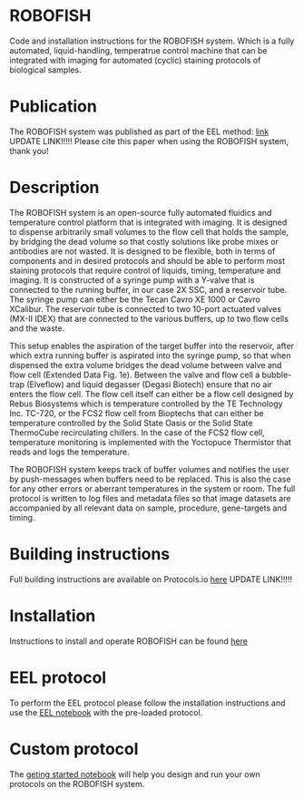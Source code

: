 # ROBOFISH
Code and installation instructions for the ROBOFISH system. Which is a fully automated, liquid-handling, temperatrue control machine that can be integrated with imaging for automated (cyclic) staining protocols of biological samples.

# Publication
The ROBOFISH system was published as part of the EEL method: [link]()  UPDATE LINK!!!!!
Please cite this paper when using the ROBOFISH system, thank you!

# Description
The ROBOFISH system is an open-source fully automated fluidics and temperature control platform that is integrated with imaging. It is designed to dispense arbitrarily small volumes to the flow cell that holds the sample, by bridging the dead volume so that costly solutions like probe mixes or antibodies are not wasted. It is designed to be flexible, both in terms of components and in desired protocols and should be able to perform most staining protocols that require control of liquids, timing, temperature and imaging. It is constructed of a syringe pump with a Y-valve that is connected to the running buffer, in our case 2X SSC, and a reservoir tube. The syringe pump can either be the Tecan Cavro XE 1000 or Cavro XCalibur. The reservoir tube is connected to two 10-port actuated valves (MX-II IDEX) that are connected to the various buffers, up to two flow cells and the waste.  

This setup enables the aspiration of the target buffer into the reservoir, after which extra running buffer is aspirated into the syringe pump, so that when dispensed the extra volume bridges the dead volume between valve and flow cell (Extended Data Fig. 1e). Between the valve and flow cell a bubble-trap (Elveflow) and liquid degasser (Degasi Biotech) ensure that no air enters the flow cell. The flow cell itself can either be a flow cell designed by Rebus Biosystems which is temperature controlled by the TE Technology Inc. TC-720, or the FCS2 flow cell from Bioptechs that can either be temperature controlled by the Solid State Oasis or the Solid State ThermoCube recirculating chillers. In the case of the FCS2 flow cell, temperature monitoring is implemented with the Yoctopuce Thermistor that reads and logs the temperature.  

The ROBOFISH system keeps track of buffer volumes and notifies the user by push-messages when buffers need to be replaced. This is also the case for any other errors or aberrant temperatures in the system or room. The full protocol is written to log files and metadata files so that image datasets are accompanied by all relevant data on sample, procedure, gene-targets and timing.

# Building instructions
Full building instructions are available on Protocols.io [here](https://www.protocols.io/edit/robofish-construction-bcrciv2w) UPDATE LINK!!!!!

# Installation
Instructions to install and operate ROBOFISH can be found [here](https://github.com/linnarsson-lab/ROBOFISH/blob/master/Instalation.md)

# EEL protocol
To perform the EEL protocol please follow the installation instructions and use the [EEL notebook](https://github.com/linnarsson-lab/ROBOFISH/blob/master/EEL.ipynb) with the pre-loaded protocol.

# Custom protocol
The [geting started notebook]() will help you design and run your own protocols on the ROBOFISH system. 
